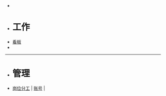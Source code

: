 - 
- # 工作
- [看板](https://roamresearch.com/#/app/victor-wu/page/OtjPGo9ON)
- 
- --------------------------------------------------------------------------------
- # 管理
- [岗位分工](https://gg9cqwfhs9.feishu.cn/docs/doccno6vidsVr2AZQKdJr1yrVRe) | [账号](https://gg9cqwfhs9.feishu.cn/docs/doccnatvKa2Whxuc5dXj2XqJzMf#) | 
